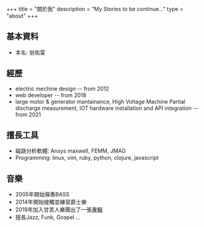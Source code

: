 +++
title = "關於我"
description = "My Stories to be continue..."
type = "about"
+++

## 基本資料
* 本名: 翁佑甯

## 經歷
* electric mechine design -- from 2012
* web developer -- from 2018
* large motor & generator mantainance, High Voltage Machine Partial discharge measurement, IOT hardware installation and API integration  -- from 2021

## 擅長工具
* 磁路分析軟體: Ansys maxwell, FEMM, JMAG
* Programming: linux, vim, ruby, python, clojure, javascript

## 音樂
* 2005年開始彈奏BASS
* 2014年開始接觸並練習爵士樂
* 2019年加入甘苦人樂團出了一張[專輯](https://www.books.com.tw/products/0020214562)
* 擅長Jazz, Funk, Gospel ...
